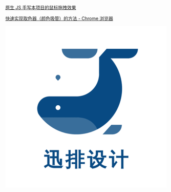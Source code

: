 [原生 JS 手写本项目的鼠标拖拽效果](https://juejin.cn/post/7145447742515445791)

[快速实现取色器（颜色吸管）的方法 - Chrome 浏览器](https://juejin.cn/post/7140172562314559502)

![](../images/logo.png)

